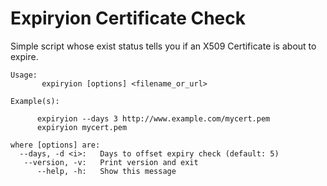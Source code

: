# Expiryion Certificate Check

Simple script whose exist status tells you if an X509 Certificate is about to expire.

    Usage:
           expiryion [options] <filename_or_url>
    
    Example(s):
    
          expiryion --days 3 http://www.example.com/mycert.pem
          expiryion mycert.pem

    where [options] are:
      --days, -d <i>:   Days to offset expiry check (default: 5)
       --version, -v:   Print version and exit
          --help, -h:   Show this message 
